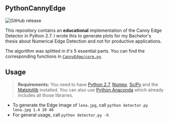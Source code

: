 PythonCannyEdge
----------------------

![[GitHub release](https://img.shields.io/github/release/fubel/PyCannyEdge.svg)](https://github.com/fubel/PyCannyEdge/releases/tag/v1.0)

This repository contains an **educational** implementation of the Canny Edge Detector in Python 2.7. I wrote this to generate plots for my Bachelor's thesis about Numerical Edge Detection and not for productive applications. 

The algorithm was splitted in it's 5 essential parts. You can find the corresponding functions in [``CannyEdge/core.py``](CannyEdge/core.py). 


Usage
-----

> **Requirements:**
> You need to have [Python 2.7](https://www.python.org/), [Numpy](http://www.numpy.org/), [SciPy](https://www.scipy.org/) and the [Matplotlib](http://matplotlib.org/) installed.
> You can also use [Python Anaconda](https://www.continuum.io/downloads) which already includes all those libraries.

- To generate the Edge Image of ``lena.jpg``, call `python detector.py lena.jpg 1.4 20 40`
- For general usage, call ``python detector.py -h``
